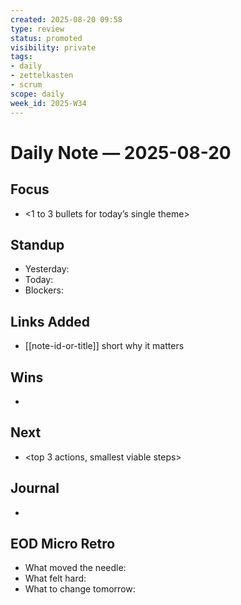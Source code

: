 ```yaml
---
created: 2025-08-20 09:58
type: review
status: promoted
visibility: private
tags:
- daily
- zettelkasten
- scrum
scope: daily
week_id: 2025-W34
---
```

# Daily Note — 2025-08-20

## Focus
- <1 to 3 bullets for today’s single theme>

## Standup
- Yesterday:
- Today:
- Blockers:

## Links Added
- [[note-id-or-title]] short why it matters

## Wins
- <fast wins and tiny proofs>

## Next
- <top 3 actions, smallest viable steps>

## Journal
- <freeform>

## EOD Micro Retro
- What moved the needle:
- What felt hard:
- What to change tomorrow:
